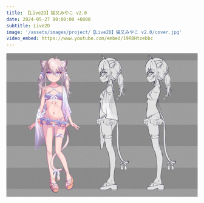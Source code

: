 ```yaml
---
title: 【Live2D】猫又みやこ v2.0
date: 2024-05-27 00:00:00 +0800
subtitle: Live2D
image: '/assets/images/project/【Live2D】猫又みやこ v2.0/cover.jpg'
video_embed: https://www.youtube.com/embed/19RBHtzebbc
---
```


<div class="gallery-box">
  <div class="gallery">
    <img src="/assets/images/project/【Live2D】猫又みやこ v2.0/cover.jpg" loading="lazy">
  </div>
</div>